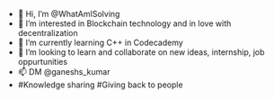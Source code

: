- 👋 Hi, I’m @WhatAmISolving
- 👀 I’m interested in Blockchain technology and in love with decentralization 
- 🌱 I’m currently learning C++ in Codecademy
- 💞️ I’m looking to learn and collaborate on new ideas, internship, job oppurtunities
- 📫 DM @ganeshs_kumar
- #Knowledge sharing #Giving back to people

<!---
WhatAmISolving/WhatAmISolving is a ✨ special ✨ repository because its `README.md` (this file) appears on your GitHub profile.
You can click the Preview link to take a look at your changes.
--->
